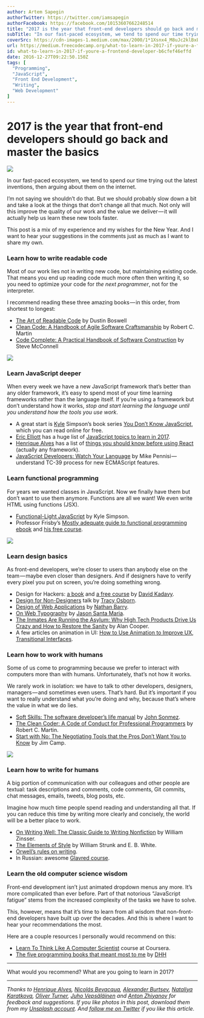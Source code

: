 ```yaml
---
author: Artem Sapegin
authorTwitter: https://twitter.com/iamsapegin
authorFacebook: https://facebook.com/10153607662248514
title: "2017 is the year that front-end developers should go back and master the basics"
subTitle: "In our fast-paced ecosystem, we tend to spend our time trying out the latest inventions, then arguing about them on the internet...."
coverSrc: https://cdn-images-1.medium.com/max/2000/1*1Xsnx4_M8uJc2klBxEtGLQ.jpeg
url: https://medium.freecodecamp.org/what-to-learn-in-2017-if-youre-a-frontend-developer-b6cfef46effd
id: what-to-learn-in-2017-if-youre-a-frontend-developer-b6cfef46effd
date: 2016-12-27T09:22:50.150Z
tags: [
  "Programming",
  "JavaScript",
  "Front End Development",
  "Writing",
  "Web Development"
]
---
```

# 2017 is the year that front-end developers should go back and master the basics







![](https://cdn-images-1.medium.com/max/2000/1*1Xsnx4_M8uJc2klBxEtGLQ.jpeg)







In our fast-paced ecosystem, we tend to spend our time trying out the latest inventions, then arguing about them on the internet.

I’m not saying we shouldn’t do that. But we should probably slow down a bit and take a look at the things that don’t change all that much. Not only will this improve the quality of our work and the value we deliver — it will actually help us learn these new tools faster.

This post is a mix of my experience and my wishes for the New Year. And I want to hear your suggestions in the comments just as much as I want to share my own.

### Learn how to write readable code

Most of our work lies not in writing new code, but maintaining existing code. That means you end up reading code much more often then writing it, so you need to optimize your code for _the next programmer_, not for the interpreter.

I recommend reading these three amazing books — in this order, from shortest to longest:

*   [The Art of Readable Code](https://www.amazon.com/gp/product/0596802293/) by Dustin Boswell
*   [Clean Code: A Handbook of Agile Software Craftsmanship](https://www.amazon.com/Clean-Code-Handbook-Software-Craftsmanship/dp/0132350882/) by Robert C. Martin
*   [Code Complete: A Practical Handbook of Software Construction](https://www.amazon.com/Code-Complete-Practical-Handbook-Construction/dp/0735619670/) by Steve McConnell







![](https://cdn-images-1.medium.com/max/2000/1*YQGwR6skf705fovSLCbmXQ.jpeg)







### Learn JavaScript deeper

When every week we have a new JavaScript framework that’s better than any older framework, it’s easy to spend most of your time learning frameworks rather than the language itself. If you’re using a framework but don’t understand how it works, _stop and start learning the language until you understand how the tools you use work_.

*   A great start is [Kyle](https://medium.com/@getify) Simpson’s book series [You Don’t Know JavaScript](https://github.com/getify/You-Dont-Know-JS), which you can read online for free.
*   [Eric Elliott](https://medium.com/@_ericelliott) has a huge list of [JavaScript topics to learn in 2017](https://medium.com/javascript-scene/top-javascript-frameworks-topics-to-learn-in-2017-700a397b711#.zhnbn4rvg).
*   [Henrique Alves](https://medium.com/@healves) has a list of [things you should know before using React](http://henriquea.github.io/blog/before-dive-into-react.html) (actually any framework).
*   [JavaScript Developers: Watch Your Language](https://bocoup.com/weblog/javascript-developers-watch-your-language) by Mike Pennisi — understand TC-39 process for new ECMAScript features.

### Learn functional programming

For years we wanted classes in JavaScript. Now we finally have them but don’t want to use them anymore. Functions are all we want! We even write HTML using functions (JSX).

*   [Functional-Light JavaScript](https://github.com/getify/Functional-Light-JS) by Kyle Simpson.
*   Professor Frisby’s [Mostly adequate guide to functional programming ebook](https://github.com/MostlyAdequate/mostly-adequate-guide) and [his free course](https://egghead.io/courses/professor-frisby-introduces-composable-functional-javascript).







![](https://cdn-images-1.medium.com/max/2000/1*Helkj3sq3oVOc-dtjRgrYQ.jpeg)







### Learn design basics

As front-end developers, we’re closer to users than anybody else on the team — maybe even closer than designers. And if designers have to verify every pixel you put on screen, you’re doing something wrong.

*   Design for Hackers: [a book](https://www.amazon.com/Design-Hackers-Reverse-Engineering-Beauty-ebook/dp/B005J578EW) and [a free course](http://designforhackers.com/) by [David Kadavy](https://medium.com/@kadavy).
*   [Design for Non-Designers](https://youtu.be/ZbrzdMaumNk) talk by [Tracy Osborn](https://medium.com/@limedaring).
*   [Design of Web Applications](http://nathanbarry.com/webapps/) by [Nathan Barry](https://medium.com/@nathanbarry).
*   [On Web Typography](https://abookapart.com/products/on-web-typography) by [Jason Santa Maria](https://medium.com/@jasonsantamaria).
*   [The Inmates Are Running the Asylum: Why High Tech Products Drive Us Crazy and How to Restore the Sanity](https://www.amazon.com/Inmates-Are-Running-Asylum-Products-ebook/dp/B000OZ0N62/) by Alan Cooper.
*   A few articles on animation in UI: [How to Use Animation to Improve UX](http://babich.biz/how-to-use-animation-to-improve-ux/), [Transitional Interfaces](https://medium.com/@pasql/transitional-interfaces-926eb80d64e3#.igcwawszz).

### Learn how to work with humans

Some of us come to programming because we prefer to interact with computers more than with humans. Unfortunately, that’s not how it works.

We rarely work in isolation: we have to talk to other developers, designers, managers — and sometimes even users. That’s hard. But it’s important if you want to really understand what you’re doing and why, because that’s where the value in what we do lies.

*   [Soft Skills: The software developer’s life manual](https://www.amazon.com/Soft-Skills-software-developers-manual/dp/1617292397/) by [John Sonmez](https://medium.com/@jsonmez).
*   [The Clean Coder: A Code of Conduct for Professional Programmers](https://www.amazon.com/Clean-Coder-Conduct-Professional-Programmers/dp/0137081073/) by Robert C. Martin.
*   [Start with No: The Negotiating Tools that the Pros Don’t Want You to Know](https://www.amazon.com/Start-No-Negotiating-Tools-that-ebook/dp/B003EY7JEE/) by Jim Camp.







![](https://cdn-images-1.medium.com/max/2000/1*zv6BXllLujNl-vDqkXQMqw.jpeg)







### Learn how to write for humans

A big portion of communication with our colleagues and other people are textual: task descriptions and comments, code comments, Git commits, chat messages, emails, tweets, blog posts, etc.

Imagine how much time people spend reading and understanding all that. If you can reduce this time by writing more clearly and concisely, the world will be a better place to work.

*   [On Writing Well: The Classic Guide to Writing Nonfiction](https://www.amazon.com/gp/product/0060891548/) by William Zinsser.
*   [The Elements of Style](https://www.amazon.com/Elements-Style-4th-William-Strunk/dp/0205313426/) by William Strunk and E. B. White.
*   [Orwell’s rules on writing](http://www.economist.com/blogs/prospero/2013/07/george-orwell-writing).
*   In Russian: awesome [Glavred course](http://maximilyahov.ru/glvrd-pro/).

### Learn the old computer science wisdom

Front-end development isn’t just animated dropdown menus any more. It’s more complicated than ever before. Part of that notorious “JavaScript fatigue” stems from the increased complexity of the tasks we have to solve.

This, however, means that it’s time to learn from all wisdom that non-front-end developers have built up over the decades. And this is where I want to hear your recommendations the most.

Here are a couple resources I personally would recommend on this:

*   [Learn To Think Like A Computer Scientist](https://www.coursera.org/specializations/algorithms) course at Coursera.
*   [The five programming books that meant most to me](https://signalvnoise.com/posts/3375-the-five-programming-books-that-meant-most-to-me) by [DHH](https://medium.com/@dhh)











* * *







What would you recommend? What are you going to learn in 2017?











* * *







_Thanks to_ [_Henrique Alves_](http://alves.im/)_,_ [_Nicolás Bevacqua_](https://ponyfoo.com/)_,_ [_Alexander Burtsev_](http://burtsev.me/)_,_ [_Nataliya Karatkova_](https://twitter.com/meuwka)_,_ [_Oliver Turner_](https://twitter.com/oliverturner)_,_ [_Juho Vepsäläinen_](http://survivejs.com/) _and_ [_Anton Zhiyanov_](http://antonz.ru/) _for feedback and suggestions. If you like photos in this post, download them from my_ [_Unsplash account_](https://unsplash.com/@sapegin)_. And_ [_follow me on Twitter_](https://twitter.com/iamsapegin) _if you like this article._








